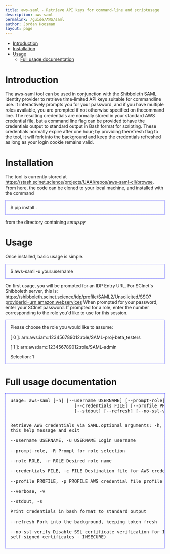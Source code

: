 ```yaml
---
title: aws-saml - Retrieve API keys for command-line and scriptusage
description: aws-saml
permalink: /guide/AWS/saml
author: Jordan Hoosman
layout: page
---
```


<style>
.dotbox {
    border: 1px dotted blue;
    padding-left: 15px;
}
</style>

* [Introduction](#introduction)
* [Installation](#installation)
* [Usage](#usage)
    * [Full usage documentation](#full-usage-documentation)

# Introduction

The aws-saml tool can be used in conjunction with the Shibboleth SAML identity provider to retrieve time-limited API keys suitable for commandline use. It interactively prompts you for your password, and if you have multiple roles available, you are prompted if not otherwise specified on thecommand line. The resulting credentials are normally stored in your standard AWS credential file, but a command line flag can be provided tohave the credentials output to standard output in Bash format for scripting. These credentials normally expire after one hour; by providing therefresh flag to the tool, it will fork into the background and keep the credentials refreshed as long as your login cookie remains valid.

# Installation

The tool is currently stored at <a href="https://stash.scinet.science/projects/UAAI/repos/aws-saml-cli/browse">https://stash.scinet.science/projects/UAAI/repos/aws-saml-cli/browse</a>. From here, the code can be cloned to your local machine, and installed with the command 

<div class="dotbox">
    <p>$ pip install .</p>
</div>

from the directory containing <i>setup.py</i>

# Usage

Once installed, basic usage is simple.

<div class="dotbox">
    <p>$ aws-saml -u your.username</p>
</div>

On first usage, you will be prompted for an IDP Entry URL. For SCInet's Shibboleth server, this is: 
<a href="https://shibboleth.scinet.science/idp/profile/SAML2/Unsolicited/SSO?providerId=urn:amazon:webservices">https://shibboleth.scinet.science/idp/profile/SAML2/Unsolicited/SSO?providerId=urn:amazon:webservices</a>
When prompted for your password, enter your SCInet password. 
If prompted for a role, enter the number corresponding to the role you'd like to use for this session.

<div class="dotbox">
    <p>Please choose the role you would like to assume:</p>
    <p>[ 0 ]:  arn:aws:iam::123456789012:role/SAML-proj-beta_testers</p>
    <p>[ 1 ]:  arn:aws:iam::123456789012:role/SAML-admin</p>
    <p>Selection: 1</p>
</div>

# Full usage documentation

<div class="dotbox">
<pre>
usage: aws-saml [-h] [--username USERNAME] [--prompt-role] [--role ROLE]
                        [--credentials FILE] [--profile PROFILE] [--verbose]
                        [--stdout] [--refresh] [--no-ssl-verify]

Retrieve AWS credentials via SAML.optional arguments:
    -h, --help            show this help message and exit  
    --username USERNAME, -u USERNAME
                            Login username  
    --prompt-role, -R     Prompt for role selection  
    --role ROLE, -r ROLE  Desired role name  
    --credentials FILE, -c FILE
                            Destination file for AWS credentials  
    --profile PROFILE, -p PROFILE
                            AWS credential file profile  
    --verbose, -v  
    --stdout, -s          
                            Print credentials in bash format to standard output  
    --refresh             Fork into the background, keeping token fresh  
    --no-ssl-verify       Disable SSL certificate verification for IDP
(allows self-signed certificates - INSECURE)
</pre>
</div>